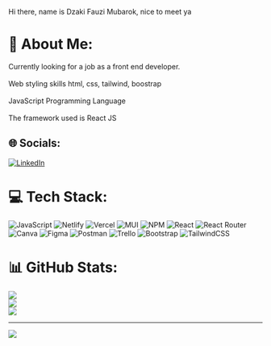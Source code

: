 Hi there, name is Dzaki Fauzi Mubarok, nice to meet ya

# 💫 About Me:

Currently looking for a job as a front end developer.<br><br>Web styling skills html, css, tailwind, boostrap<br><br>JavaScript Programming Language<br><br>The framework used is React JS

## 🌐 Socials:

[![LinkedIn](https://img.shields.io/badge/LinkedIn-%230077B5.svg?logo=linkedin&logoColor=white)](https://www.linkedin.com/in/dzaki-fauzi-mubarok-71b08b237/)

# 💻 Tech Stack:

![JavaScript](https://img.shields.io/badge/javascript-%23323330.svg?style=for-the-badge&logo=javascript&logoColor=%23F7DF1E) ![Netlify](https://img.shields.io/badge/netlify-%23000000.svg?style=for-the-badge&logo=netlify&logoColor=#00C7B7) ![Vercel](https://img.shields.io/badge/vercel-%23000000.svg?style=for-the-badge&logo=vercel&logoColor=white) ![MUI](https://img.shields.io/badge/MUI-%230081CB.svg?style=for-the-badge&logo=material-ui&logoColor=white) ![NPM](https://img.shields.io/badge/NPM-%23000000.svg?style=for-the-badge&logo=npm&logoColor=white) ![React](https://img.shields.io/badge/react-%2320232a.svg?style=for-the-badge&logo=react&logoColor=%2361DAFB) ![React Router](https://img.shields.io/badge/React_Router-CA4245?style=for-the-badge&logo=react-router&logoColor=white) ![Canva](https://img.shields.io/badge/Canva-%2300C4CC.svg?style=for-the-badge&logo=Canva&logoColor=white) ![Figma](https://img.shields.io/badge/figma-%23F24E1E.svg?style=for-the-badge&logo=figma&logoColor=white) ![Postman](https://img.shields.io/badge/Postman-FF6C37?style=for-the-badge&logo=postman&logoColor=white) ![Trello](https://img.shields.io/badge/Trello-%23026AA7.svg?style=for-the-badge&logo=Trello&logoColor=white) ![Bootstrap](https://img.shields.io/badge/bootstrap-%23563D7C.svg?style=for-the-badge&logo=bootstrap&logoColor=white) ![TailwindCSS](https://img.shields.io/badge/tailwindcss-%2338B2AC.svg?style=for-the-badge&logo=tailwind-css&logoColor=white)

# 📊 GitHub Stats:

![](https://github-readme-stats.vercel.app/api?username=zakifauzi&theme=dark&hide_border=false&include_all_commits=true&count_private=false)<br/>
![](https://github-readme-streak-stats.herokuapp.com/?user=zakifauzi&theme=dark&hide_border=false)<br/>
![](https://github-readme-stats.vercel.app/api/top-langs/?username=zakifauzi&theme=dark&hide_border=false&include_all_commits=true&count_private=false&layout=compact)

---

[![](https://visitcount.itsvg.in/api?id=zakifauzi&icon=4&color=3)](https://visitcount.itsvg.in)
